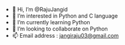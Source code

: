 - 👋 Hi, I’m @RajuJangid
- 👀 I’m interested in Python and C language
- 🌱 I’m currently learning Python
- 💞️ I’m looking to collaborate on Python
- 📫 Email address : jangiraju03@gmail.com

<!---
RajuJangid/RajuJangid is a ✨ special ✨ repository because its `README.md` (this file) appears on your GitHub profile.
You can click the Preview link to take a look at your changes.
--->
